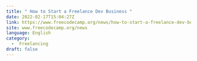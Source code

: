 ```yaml
---
title: " How to Start a Freelance Dev Business "
date: 2022-02-17T15:04:27Z
link: https://www.freecodecamp.org/news/how-to-start-a-freelance-dev-business/?utm_medium=RSS&utm_source=news.12bit.vn
site: www.freecodecamp.org/news
language: English
category:
  -  Freelancing 
draft: false
---
```

